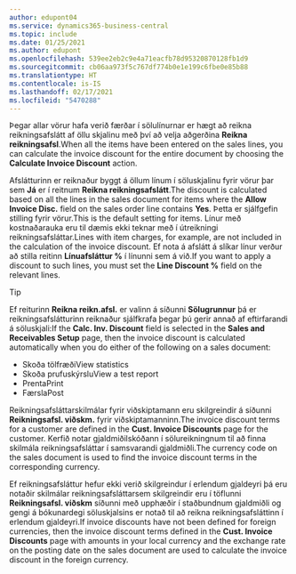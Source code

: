 ```yaml
---
author: edupont04
ms.service: dynamics365-business-central
ms.topic: include
ms.date: 01/25/2021
ms.author: edupont
ms.openlocfilehash: 539ee2eb2c9e4a71eacfb78d95320870128fb1d9
ms.sourcegitcommit: cb06aa973f5c767df774b0e1e199c6fbe0e85b88
ms.translationtype: HT
ms.contentlocale: is-IS
ms.lasthandoff: 02/17/2021
ms.locfileid: "5470288"
---
```

<span data-ttu-id="f8114-101">Þegar allar vörur hafa verið færðar í sölulínurnar er hægt að reikna reikningsafslátt af öllu skjalinu með því að velja aðgerðina **Reikna reikningsafsl**.</span><span class="sxs-lookup"><span data-stu-id="f8114-101">When all the items have been entered on the sales lines, you can calculate the invoice discount for the entire document by choosing the **Calculate Invoice Discount** action.</span></span>

<span data-ttu-id="f8114-102">Afslátturinn er reiknaður byggt á öllum línum í söluskjalinu fyrir vörur þar sem **Já** er í reitnum **Reikna reikningsafslátt**.</span><span class="sxs-lookup"><span data-stu-id="f8114-102">The discount is calculated based on all the lines in the sales document for items where the **Allow Invoice Disc.** field on the sales order line contains **Yes**.</span></span> <span data-ttu-id="f8114-103">Þetta er sjálfgefin stilling fyrir vörur.</span><span class="sxs-lookup"><span data-stu-id="f8114-103">This is the default setting for items.</span></span> <span data-ttu-id="f8114-104">Línur með kostnaðarauka eru til dæmis ekki teknar með í útreikningi reikningsafsláttar.</span><span class="sxs-lookup"><span data-stu-id="f8114-104">Lines with item charges, for example, are not included in the calculation of the invoice discount.</span></span> <span data-ttu-id="f8114-105">Ef nota á afslátt á slíkar línur verður að stilla reitinn **Línuafsláttur %** í línunni sem á við.</span><span class="sxs-lookup"><span data-stu-id="f8114-105">If you want to apply a discount to such lines, you must set the **Line Discount %** field on the relevant lines.</span></span>  

> [!TIP]
> <span data-ttu-id="f8114-106">Ef reiturinn **Reikna reikn.afsl.** er valinn á síðunni **Sölugrunnur** þá er reikningsafslátturinn reiknaður sjálfkrafa þegar þú gerir annað af eftirfarandi á söluskjali:</span><span class="sxs-lookup"><span data-stu-id="f8114-106">If the **Calc. Inv. Discount** field is selected in the **Sales and Receivables Setup** page, then the invoice discount is calculated automatically when you do either of the following on a sales document:</span></span>
>
> * <span data-ttu-id="f8114-107">Skoða tölfræði</span><span class="sxs-lookup"><span data-stu-id="f8114-107">View statistics</span></span>
> * <span data-ttu-id="f8114-108">Skoða prufuskýrslu</span><span class="sxs-lookup"><span data-stu-id="f8114-108">View a test report</span></span>
> * <span data-ttu-id="f8114-109">Prenta</span><span class="sxs-lookup"><span data-stu-id="f8114-109">Print</span></span>
> * <span data-ttu-id="f8114-110">Færsla</span><span class="sxs-lookup"><span data-stu-id="f8114-110">Post</span></span>

<span data-ttu-id="f8114-111">Reikningsafsláttarskilmálar fyrir viðskiptamann eru skilgreindir á síðunni **Reikningsafsl. viðskm.** fyrir viðskiptamanninn.</span><span class="sxs-lookup"><span data-stu-id="f8114-111">The invoice discount terms for a customer are defined in the **Cust. Invoice Discounts** page for the customer.</span></span> <span data-ttu-id="f8114-112">Kerfið notar gjaldmiðilskóðann í sölureikningnum til að finna skilmála reikningsafsláttar í samsvarandi gjaldmiðli.</span><span class="sxs-lookup"><span data-stu-id="f8114-112">The currency code on the sales document is used to find the invoice discount terms in the corresponding currency.</span></span>

<span data-ttu-id="f8114-113">Ef reikningsafsláttur hefur ekki verið skilgreindur í erlendum gjaldeyri þá eru notaðir skilmálar reikningsafsláttarsem skilgreindir eru í töflunni **Reikningsafsl. viðskm** síðunni með upphæðir í staðbundnum gjaldmiðli og gengi á bókunardegi söluskjalsins er notað til að reikna reikningsafsláttinn í erlendum gjaldeyri.</span><span class="sxs-lookup"><span data-stu-id="f8114-113">If invoice discounts have not been defined for foreign currencies, then the invoice discount terms defined in the **Cust. Invoice Discounts** page with amounts in your local currency and the exchange rate on the posting date on the sales document are used to calculate the invoice discount in the foreign currency.</span></span>
